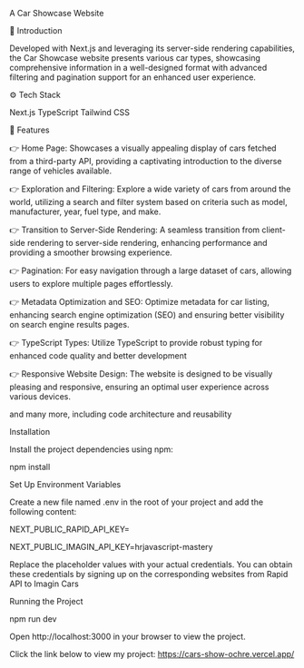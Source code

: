 A Car Showcase Website


🤖 Introduction

Developed with Next.js and leveraging its server-side rendering capabilities, the Car Showcase website presents various car types, showcasing comprehensive information in a well-designed format with advanced filtering and pagination support for an enhanced user experience.

⚙️ Tech Stack


Next.js
TypeScript
Tailwind CSS


🔋 Features


👉 Home Page: Showcases a visually appealing display of cars fetched from a third-party API, providing a captivating introduction to the diverse range of vehicles available.

👉 Exploration and Filtering: Explore a wide variety of cars from around the world, utilizing a search and filter system based on criteria such as model, manufacturer, year, fuel type, and make.

👉 Transition to Server-Side Rendering: A seamless transition from client-side rendering to server-side rendering, enhancing performance and providing a smoother browsing experience.

👉 Pagination: For easy navigation through a large dataset of cars, allowing users to explore multiple pages effortlessly.

👉 Metadata Optimization and SEO: Optimize metadata for car listing, enhancing search engine optimization (SEO) and ensuring better visibility on search engine results pages.

👉 TypeScript Types: Utilize TypeScript to provide robust typing for enhanced code quality and better development

👉 Responsive Website Design: The website is designed to be visually pleasing and responsive, ensuring an optimal user experience across various devices.

and many more, including code architecture and reusability

Installation

Install the project dependencies using npm:

npm install

Set Up Environment Variables

Create a new file named .env in the root of your project and add the following content:

NEXT_PUBLIC_RAPID_API_KEY=

NEXT_PUBLIC_IMAGIN_API_KEY=hrjavascript-mastery

Replace the placeholder values with your actual credentials. You can obtain these credentials by signing up on the corresponding websites from Rapid API to Imagin Cars

Running the Project

npm run dev

Open http://localhost:3000 in your browser to view the project.

Click the link below to view my project: https://cars-show-ochre.vercel.app/

